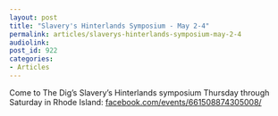 ```yaml
---
layout: post
title: "Slavery's Hinterlands Symposium - May 2-4"
permalink: articles/slaverys-hinterlands-symposium-may-2-4
audiolink: 
post_id: 922
categories: 
- Articles
---
```


Come to The Dig’s Slavery’s Hinterlands symposium Thursday through Saturday in Rhode Island: 
[facebook.com/events/661508874305008/](http://facebook.com/events/661508874305008/)